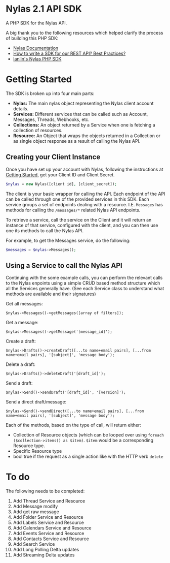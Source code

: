 # Nylas 2.1 API SDK
A PHP SDK for the Nylas API.

A big thank you to the following resources which helped clarify the process of building this PHP SDK:

- [Nylas Documentation](https://docs.nylas.com/docs/quickstart-node)
- [How to write a SDK for our REST API? Best Practices?](https://www.reddit.com/r/PHP/comments/40u74q/how_to_write_a_sdk_for_our_rest_api_best_practices/)
- [lanlin's Nylas PHP SDK](https://github.com/lanlin/nylas-php)

# Getting Started
The SDK is broken up into four main parts:

- **Nylas:** The main nylas object representing the Nylas client account details. 
- **Services:** Different services that can be called such as Account, Messages, Threads, Webhooks, etc.
- **Collections:** An object returned by a Service when one is fetching a collection of resources.
- **Resource:** An Object that wraps the objects returned in a Collection or as single object response as a result of calling the Nylas API.

## Creating your Client Instance
Once you have set up your account with Nylas, following the instructions at 
[Getting Started](https://docs.nylas.com/docs/getting-started), get your Client ID and 
Client Secret.

```php
$nylas = new Nylas([client id], [client_secret]);
```

The client is your basic wrapper for calling the API. Each endpoint of the API can be called through one of the 
provided services in this SDK. Each service groups a set of endpoints dealing with a resource. I.E. `Messages` has 
methods for calling the `/messages/*` related Nylas API endpoints. 

To retrieve a service, call the service on the Client and it will return an instance of that service, configured with 
the client, and you can then use one its methods to call the Nylas API. 

For example, to get the Messages service, do the following:

```php
$messages = $nylas->Messages();
``` 

## Using a Service to call the Nylas API
Continuing with the some example calls, you can perform the relevant calls to the Nylas enpoints using a simple
CRUD based method structure which all the Services generally have. (See each Service class to understand what methods are 
available and their signatures)

Get all messages: 
```
$nylas->Messages()->getMessages([array of filters]);
```

Get a message: 
```
$nylas->Messages()->getMessage('[message_id]');
```

Create a draft:
```
$nylas->Drafts()->createDraft([...to name+email pairs], [...from name+email pairs], '[subject]', 'message body');
```

Delete a draft:
```
$nylas->Drafts()->deleteDraft('[draft_id]');
```

Send a draft:
```
$nylas->Send()->sendDraft('[draft_id]', '[version]');
```

Send a direct draft/message:
```
$nylas->Send()->sendDirect([...to name+email pairs], [...from name+email pairs], '[subject]', 'message body');
```

Each of the methods, based on the type of call, will return either:

- Collection of Resource objects (which can be looped over using `foreach ($collection->items() as $item)`. `$item` would be a corresponding Resource type.
- Specific Resource type
- bool true if the request as a single action like with the HTTP verb `delete`

# To do

The following needs to be completed:

1) Add Thread Service and Resource
1) Add Message modify
1) Add get raw message
1) Add Folder Service and Resource
1) Add Labels Service and Resource
1) Add Calendars Service and Resource
1) Add Events Service and Resource
1) Add Contacts Service and Resource
1) Add Search Service
1) Add Long Polling Delta updates
1) Add Streaming Delta updates
